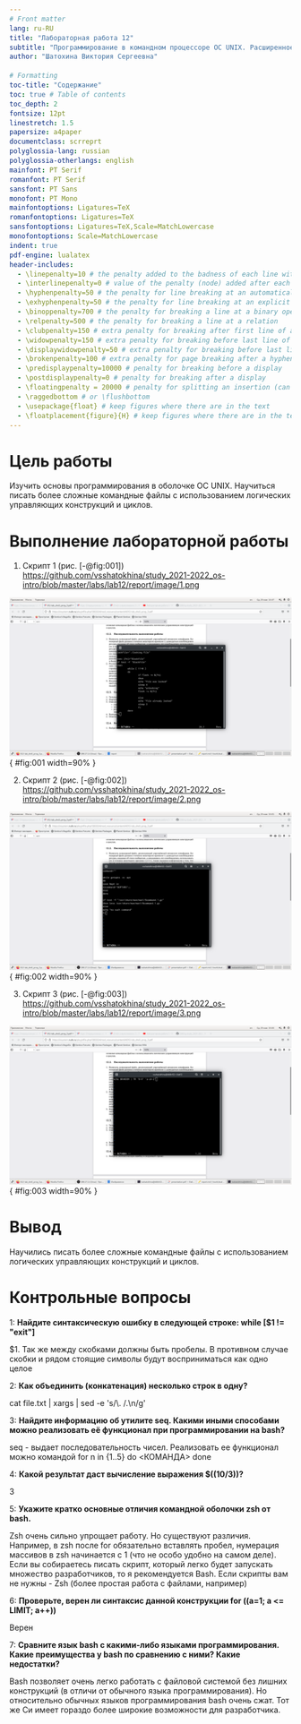 ```yaml
---
# Front matter
lang: ru-RU
title: "Лабораторная работа 12"
subtitle: "Программирование в командном процессоре ОС UNIX. Расширенное программирование"
author: "Шатохина Виктория Сергеевна"

# Formatting
toc-title: "Содержание"
toc: true # Table of contents
toc_depth: 2
fontsize: 12pt
linestretch: 1.5
papersize: a4paper
documentclass: scrreprt
polyglossia-lang: russian
polyglossia-otherlangs: english
mainfont: PT Serif
romanfont: PT Serif
sansfont: PT Sans
monofont: PT Mono
mainfontoptions: Ligatures=TeX
romanfontoptions: Ligatures=TeX
sansfontoptions: Ligatures=TeX,Scale=MatchLowercase
monofontoptions: Scale=MatchLowercase
indent: true
pdf-engine: lualatex
header-includes:
  - \linepenalty=10 # the penalty added to the badness of each line within a paragraph (no associated penalty node) Increasing the value makes tex try to have fewer lines in the paragraph.
  - \interlinepenalty=0 # value of the penalty (node) added after each line of a paragraph.
  - \hyphenpenalty=50 # the penalty for line breaking at an automatically inserted hyphen
  - \exhyphenpenalty=50 # the penalty for line breaking at an explicit hyphen
  - \binoppenalty=700 # the penalty for breaking a line at a binary operator
  - \relpenalty=500 # the penalty for breaking a line at a relation
  - \clubpenalty=150 # extra penalty for breaking after first line of a paragraph
  - \widowpenalty=150 # extra penalty for breaking before last line of a paragraph
  - \displaywidowpenalty=50 # extra penalty for breaking before last line before a display math
  - \brokenpenalty=100 # extra penalty for page breaking after a hyphenated line
  - \predisplaypenalty=10000 # penalty for breaking before a display
  - \postdisplaypenalty=0 # penalty for breaking after a display
  - \floatingpenalty = 20000 # penalty for splitting an insertion (can only be split footnote in standard LaTeX)
  - \raggedbottom # or \flushbottom
  - \usepackage{float} # keep figures where there are in the text
  - \floatplacement{figure}{H} # keep figures where there are in the text
---
```



# Цель работы

Изучить основы программирования в оболочке ОС UNIX. Научиться писать более сложные командные файлы с использованием логических управляющих конструкций и циклов.

# Выполнение лабораторной работы

1. Скрипт 1 (рис. [-@fig:001]) https://github.com/vsshatokhina/study_2021-2022_os-intro/blob/master/labs/lab12/report/image/1.png

![Скрипт 1](image/1.png){ #fig:001 width=90% }

2. Скрипт 2 (рис. [-@fig:002]) https://github.com/vsshatokhina/study_2021-2022_os-intro/blob/master/labs/lab12/report/image/2.png

![Скрипт 2](image/2.png){ #fig:002 width=90% }

3. Скрипт 3 (рис. [-@fig:003]) https://github.com/vsshatokhina/study_2021-2022_os-intro/blob/master/labs/lab12/report/image/3.png

![Скрипт 3](image/3.png){ #fig:003 width=90% }

# Вывод

Научились писать более сложные командные файлы с использованием логических управляющих конструкций и циклов.


# Контрольные вопросы


1: **Найдите синтаксическую ошибку в следующей строке: while [\$1 != "exit"]**

\$1.
Так же между скобками должны быть пробелы. В противном случае скобки и рядом стоящие символы будут восприниматься как одно целое

2:	**Как объединить (конкатенация) несколько строк в одну?**

cat file.txt | xargs | sed -e 's/\\. /.\\n/g'

3:	**Найдите информацию об утилите seq. Какими иными способами можно реализовать её функционал при программировании на bash?**

seq - выдает последовательность чисел. Реализовать ее функционал можно командой for n in \{1..5\}
do <КОМАНДА>
done

4:	**Какой результат даст вычисление выражения \$((10/3))?**

3

5:	**Укажите кратко основные отличия командной оболочки zsh от bash.**

Zsh очень сильно упрощает работу. Но существуют различия. Например, в zsh после for обязательно вставлять пробел, нумерация массивов в zsh начинается с 1 (что не особо удобно на самом деле).
Если вы собираетесь писать скрипт, который легко будет запускать множество разработчиков, то я рекомендуется Bash. Если скрипты вам не нужны - Zsh (более простая работа с файлами, например)

6:	**Проверьте, верен ли синтаксис данной конструкции for ((a=1; a <= LIMIT; a++))**

Верен

7:	**Сравните язык bash с какими-либо языками программирования. Какие преимущества у bash по сравнению с ними? Какие недостатки?**

Bash позволяет очень легко работать с файловой системой без лишних конструкций (в отличи от обычного языка программирования). Но относительно обычных языков программирования bash очень сжат. Тот же Си имеет гораздо более широкие возможности для разработчика.
